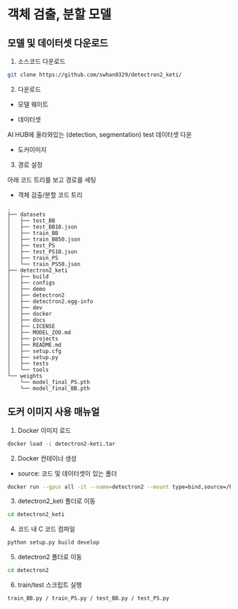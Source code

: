 # 객체 검출, 분할 모델

## 모델 및 데이터셋 다운로드

1. 소스코드 다운로드

```bash
git clone https://github.com/swhan0329/detectron2_keti/
```

2. 다운로드

* 모델 웨이트

* 데이터셋

AI HUB에 올라와있는 (detection, segmentation) test 데이터셋 다운

* 도커이미지



3. 경로 설정

아래 코드 트리를 보고 경로를 세팅

* 객체 검출/분할 코드 트리

```
.
├── datasets
│   ├── test_BB
│   ├── test_BB10.json
│   ├── train_BB
│   ├── train_BB50.json
│   ├── test_PS
│   ├── test_PS10.json
│   ├── train_PS
│   └── train_PS50.json
├── detectron2_keti
│   ├── build
│   ├── configs
│   ├── demo
│   ├── detectron2
│   ├── detectron2.egg-info
│   ├── dev
│   ├── docker
│   ├── docs
│   ├── LICENSE
│   ├── MODEL_ZOO.md
│   ├── projects
│   ├── README.md
│   ├── setup.cfg
│   ├── setup.py
│   ├── tests
│   └── tools
└── weights
    └── model_final_PS.pth 
    └── model_final_BB.pth 
```

## 도커 이미지 사용 매뉴얼

1. Docker 이미지 로드

```bash
docker load -i detectron2-keti.tar
```

2. Docker 컨테이너 생성

* source: 코드 및 데이터셋이 있는 폴더

```bash
docker run --gpus all -it --name=detectron2 --mount type=bind,source=/home/super/sw/100,target=/home/appuser detectron2:v0
```

3. detectron2_keti 폴더로 이동

```bash
cd detectron2_keti
```

4. 코드 내 C 코드 컴파일

```bash
python setup.py build develop
```

5. detectron2 폴더로 이동

```bash
cd detectron2
```

6. train/test 스크립트 실행

```bash
train_BB.py / train_PS.py / test_BB.py / test_PS.py
```
